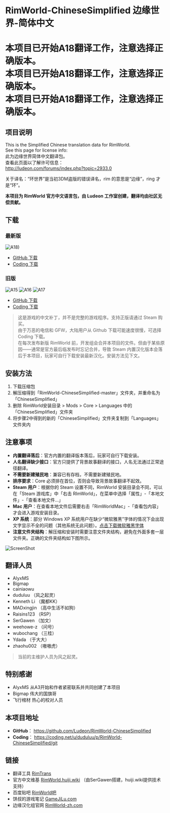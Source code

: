 # RimWorld-ChineseSimplified 边缘世界-简体中文

# 本项目已开始A18翻译工作，注意选择正确版本。<br/>本项目已开始A18翻译工作，注意选择正确版本。<br/>本项目已开始A18翻译工作，注意选择正确版本。

## 项目说明

This is the Simplified Chinese translation data for RimWorld.  
See this page for license info:  
此为边缘世界简体中文翻译包。  
查看此页面以了解许可信息：  
http://ludeon.com/forums/index.php?topic=2933.0

关于译名：“环世界”是当初3DM盗版的错误译名，rim 的意思是“边缘”，ring 才是“环”。

**本项目为 RimWorld 官方中文语言包，由 Ludeon 工作室创建，翻译均由社区无偿贡献。**

## 下载

### 最新版

![A18)](https://img.shields.io/badge/alpha18-0.18%20(development%20build)-orange.svg?style=flat-square)
<!-- ![更新日期 2017-10-23)](https://img.shields.io/badge/更新日期-2017--10--23-brightgreen.svg?style=flat-square) -->

- [GitHub 下载](https://github.com/Ludeon/RimWorld-ChineseSimplified/archive/master.zip)
- [Coding 下载](https://coding.net/u/duduluu/p/RimWorld-ChineseSimplified/git/archive/master)

### 旧版

![A15](https://img.shields.io/badge/alpha15-0.15.1284-blue.svg?style=flat-square)
![A16](https://img.shields.io/badge/alpha16-0.16.1393-blue.svg?style=flat-square)
![A17](https://img.shields.io/badge/alpha17b-0.17.1557-blue.svg?style=flat-square)

- [GitHub 下载](https://github.com/Ludeon/RimWorld-ChineseSimplified/releases)
- [Coding 下载](https://coding.net/u/duduluu/p/RimWorld-ChineseSimplified/git/tags)

> 这是游戏的中文补丁，并不是完整的游戏程序。支持正版请通过 Steam 购买。  
> 由于万恶的电信和 GFW，大陆用户从 Github 下载可能速度很慢，可选择 Coding 下载。  
> 在每次发布新版 RimWorld 前，开发组会合并本项目的文件。但由于某些原因——通常是官方最后临发布时忘记合并，导致 Steam 内置汉化版本会落后于本项目，玩家可自行下载安装最新汉化。安装方法见下文。  

## 安装方法

1. 下载压缩包
2. 解压缩得到「RimWorld-ChineseSimplified-master」文件夹，并重命名为「ChineseSimplified」
3. 删除 RimWorld安装目录 > Mods > Core > Languages 中的「ChineseSimplified」文件夹
4. 将步骤2中得到的新的「ChineseSimplified」文件夹复制到「Languages」文件夹内

## 注意事项

- **内置翻译落后**：官方内置的翻译版本落后，玩家可自行下载安装。
- **人名翻译缺少接口**：官方只提供了背景故事翻译的接口，人名无法通过正常途径翻译。
- **不需要新建殖民地**：兼容已有存档，不需要新建殖民地。
- **排序要求**：Core 必须排在首位，否则会导致背景故事翻译不起效。
- **Steam 用户**：根据你的 Steam 设置不同，RimWorld 安装目录会不同，可以在「Steam 游戏库」中「右击 RImWorld」，在菜单中选择「属性」-「本地文件」-「查看本地文件...」
- **Mac 用户**：在查看本地文件后需要右击「RimWorldMac」-「查看包内容」才会进入游戏安装目录。
- **XP 系统**：部分 Windows XP 系统用户在缺少“微软雅黑”字体的情况下会出现文字显示不全的问题（其他系统无此问题）。[点击下载微软雅黑字体](http://pan.baidu.com/s/1gf41ZaV)
- **注意文件夹结构**：解压缩和安装时需要注意文件夹结构，避免在外面多套一层文件夹。正确的文件夹结构如下图所示。

![ScreenShot](http://ww2.sinaimg.cn/large/a15b4afegy1fdup08nszpj20ov05dq3o)

## 翻译人员

- AlyxMS
- Bigmap
- cainiaowu
- duduluu （风之起灵）
- Kenneth Li （魔都KK）
- MADxingjin （高中生活不如狗）
- Raisins123 （RSP）
- SerGawen （加文）
- weehowe-z （问号）
- wubochang （三桂）
- Ydada （于大大）
- zhaohu002 （嗷嗷虎）

> 当前的主维护人员为风之起灵。

## 特别感谢

- AlyxMS 从A3开始和作者紧密联系并共同创建了本项目
- Bigmap 伟大的国旗哥
- 飞行棺材 热心的校对人员

## 本项目地址

- **GitHub**： https://github.com/Ludeon/RimWorld-ChineseSimplified
- **Coding**： https://coding.net/u/duduluu/p/RimWorld-ChineseSimplified/git

## 链接

- 翻译工具 [RimTrans](https://github.com/duduluu/RimTrans)
- 官方中文维基 [RimWorld.huiji.wiki](http://rimworld.huiji.wiki/) （由SerGawen搭建，huiji.wiki提供技术支持）
- 百度贴吧 [RimWorld吧](http://tieba.baidu.com/f?kw=rimworld)
- 饼叔的游戏笔记 [GameJiLu.com](http://www.gamejilu.com/category/project/rimworld/)
- 边缘汉化组官网 [RimWorld-zh.com](http://rimworld-zh.com/)
